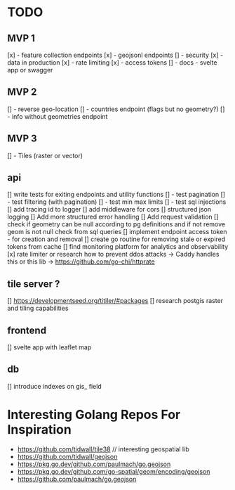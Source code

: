 # TODO

## MVP 1

[x] - feature collection endpoints
[x] - geojsonl endpoints
[] - security
[x] - data in production
[x] - rate limiting
[x] - access tokens
[] - docs - svelte app or swagger

## MVP 2

[] - reverse geo-location
[] - countries endpoint (flags but no geometry?)
[] - info without geometries endpoint

## MVP 3

[] - Tiles (raster or vector)

## api

[] write tests for exiting endpoints and utility functions
[] - test pagination
[] - test filtering (with pagination)
[] - test min max limits
[] - test sql injections
[] add tracing id to logger
[] add middleware for cors
[] structured json logging
[] Add more structured error handling
[] Add request validation
[] check if geometry can be null according to pg definitions and if not remove geom is not null check from sql queries
[] implement endpoint access token - for creation and removal
[] create go routine for removing stale or expired tokens from cache
[] find monitoring platform for analytics and observability
[x] rate limiter or research how to prevent ddos attacks -> Caddy handles this or this lib -> https://github.com/go-chi/httprate

## tile server ?

[] https://developmentseed.org/titiler/#packages
[] research postgis raster and tiling capabilities

## frontend

[] svelte app with leaflet map

## db

[] introduce indexes on gis\_ field

# Interesting Golang Repos For Inspiration

- https://github.com/tidwall/tile38 // interesting geospatial lib
- https://github.com/tidwall/geojson
- https://pkg.go.dev/github.com/paulmach/go.geojson
- https://pkg.go.dev/github.com/go-spatial/geom/encoding/geojson
- https://github.com/paulmach/go.geojson
